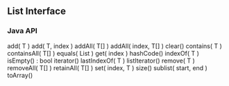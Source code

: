## List Interface

### Java API

add( T )
add( T, index )
addAll( T[] )
addAll( index, T[] )
clear()
contains( T )
containsAll( T[] )
equals( List )
get( index )
hashCode()
indexOf( T )
isEmpty() : bool
iterator()
lastIndexOf( T )
listIterator()
remove( T )
removeAll( T[] )
retainAll( T[] )
set( index, T )
size()
sublist( start, end )
toArray()

